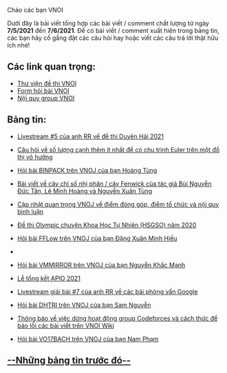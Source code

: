 Chào các bạn VNOI 

Dưới đây là bài viết tổng hợp các bài viết / comment chất lượng từ ngày **7/5/2021** đến **7/6/2021**. Để có bài viết / comment xuất hiện trong bảng tin, các bạn hãy cố gắng đặt các câu hỏi hay hoặc viết các câu trả lời thật hữu ích nhé! 

## Các link quan trọng:
* [Thư viện đề thi VNOI](https://drive.google.com/drive/folders/1LBcmCf7TEwKJeaIgDRk-BBkHQbkHyR3n?usp=sharing)
* [Form hỏi bài VNOI](https://www.facebook.com/groups/VNOIForum/permalink/3591035067583968/)
* [Nội quy group VNOI](https://www.facebook.com/groups/VNOIForum/permalink/3551923554828453/)

## Bảng tin:

* [Livestream #5 của anh RR về đề thi Duyên Hải 2021](https://www.facebook.com/101789198724846/videos/4427684463922354)

* [Câu hỏi về số lượng cạnh thêm ít nhất để có chu trình Euler trên một đồ thị vô hướng](https://www.facebook.com/groups/163215593699283/permalink/4202792879741514)

* [Hỏi bài BINPACK trên VNOJ của bạn Hoàng Tùng](https://www.facebook.com/groups/163215593699283/permalink/4214682825219186)

* [Bài viết về cây chỉ số nhị phân / cây Fenwick của tác giả Bùi Nguyễn Đức Tân, Lê Minh Hoàng và Nguyễn Xuân Tùng](https://www.facebook.com/groups/163215593699283/permalink/4220842464603222)

* [Cập nhật quan trọng VNOJ về điểm đóng góp, điểm tổ chức và nội quy bình luận](https://www.facebook.com/groups/163215593699283/permalink/4224093234278145)

* [Đề thi Olympic chuyên Khoa Học Tự Nhiên (HSGSO) năm 2020](https://www.facebook.com/groups/163215593699283/permalink/4231623430191792)

* [Hỏi bài FFLow trên VNOJ của bạn Đặng Xuân Minh Hiếu](https://www.facebook.com/groups/163215593699283/permalink/4231932873494181)
* 
* [Hỏi bài VMMIRROR trên VNOJ của bạn Nguyễn Khắc Mạnh](https://www.facebook.com/groups/163215593699283/permalink/4249431928410942)

* [Lễ tổng kết APIO 2021](https://www.facebook.com/groups/163215593699283/permalink/4256966207657514)

* [Livestream giải bài #7 của anh RR về các bài phỏng vấn Google](https://www.facebook.com/101789198724846/videos/299237121846339)

* [Hỏi bài DHTRI trên VNOJ của bạn Sam Nguyễn](https://www.facebook.com/groups/163215593699283/permalink/4267672596586875)

* [Thông báo về việc dừng hoạt động group Codeforces và cách thức để báo lỗi các bài viết trên VNOI Wiki](https://www.facebook.com/groups/163215593699283/permalink/4281713655182769)

* [Hỏi bài VO17BACH trên VNOJ của bạn Nam Phạm](https://www.facebook.com/groups/163215593699283/permalink/4287471297940338)

## [--Những bảng tin trước đó--](https://vnoi.info/wiki/news-bulletin/T%E1%BB%95ng%20h%E1%BB%A3p%20b%E1%BA%A3ng%20tin%20VNOI.md)


